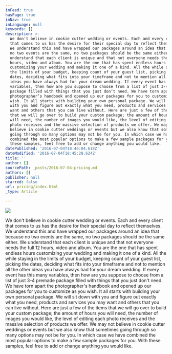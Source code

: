 ```yaml
---
inFeed: true
hasPage: true
inNav: true
inLanguage: null
keywords: []
description: >-
  We don't believe in cookie cutter wedding or events. Each and every client
  that comes to us has the desire for their special day to reflect themselves.
  We understand this and have wrapped our packages around an idea that because
  no two events are the same, no two packages should be the same either. We
  understand that each client is unique and that not everyone needs the full 12
  hours, video and album. You are the one that has spent endless hours
  customizing your wedding and making it one of a kind. All the while staying in
  the limits of your budget, keeping count of your guest list, picking the
  dates, deciding what fits into your timeframe and not to mention all the other
  ideas you have always had for your dream wedding. If every event has this many
  variables, then how are you suppose to choose from a list of just 3-4 premade
  package filled with things that you just don’t need. We have torn apart the
  photographer’s handbook and opened up our packages for you to customize as you
  wish. It all starts with building your own personal package. We will sit down
  with you and figure out exactly what you need, products and services you may
  want and others that you can live without. Here are just a few of the items
  that we will go over to build your custom package; the amount of hours you
  will need, the number of images you would like, the level of editing each
  photo receives and the massive selection of products we offer. We may not
  believe in cookie cutter weddings or events but we also know that sometimes
  going through so many options may not be for you. In which case we have
  combined the most popular options to make a few sample packages for you. With
  these samples, feel free to add or change anything you would like. 
datePublished: '2016-07-04T18:46:04.618Z'
dateModified: '2016-07-04T18:45:28.624Z'
title: ''
author: []
sourcePath: _posts/2016-07-04-pricing.md
authors: []
publisher: null
starred: false
url: pricing/index.html
_type: Article

---
```

![](https://the-grid-user-content.s3-us-west-2.amazonaws.com/1e54493e-5391-48b1-b0f3-8108c7f3dda2.jpg)

We don't believe in cookie cutter wedding or events. Each and every client that comes to us has the desire for their special day to reflect themselves. We understand this and have wrapped our packages around an idea that because no two events are the same, no two packages should be the same either. We understand that each client is unique and that not everyone needs the full 12 hours, video and album. You are the one that has spent endless hours customizing your wedding and making it one of a kind. All the while staying in the limits of your budget, keeping count of your guest list, picking the dates, deciding what fits into your timeframe and not to mention all the other ideas you have always had for your dream wedding. If every event has this many variables, then how are you suppose to choose from a list of just 3-4 premade package filled with things that you just don't need. We have torn apart the photographer's handbook and opened up our packages for you to customize as you wish. It all starts with building your own personal package. We will sit down with you and figure out exactly what you need, products and services you may want and others that you can live without. Here are just a few of the items that we will go over to build your custom package; the amount of hours you will need, the number of images you would like, the level of editing each photo receives and the massive selection of products we offer. We may not believe in cookie cutter weddings or events but we also know that sometimes going through so many options may not be for you. In which case we have combined the most popular options to make a few sample packages for you. With these samples, feel free to add or change anything you would like.